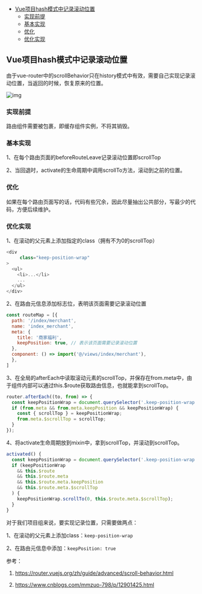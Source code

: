 - [Vue项目hash模式中记录滚动位置](#vue项目hash模式中记录滚动位置)
  - [实现前提](#实现前提)
  - [基本实现](#基本实现)
  - [优化](#优化)
  - [优化实现](#优化实现)

## Vue项目hash模式中记录滚动位置

由于vue-router中的scrollBehavior只在history模式中有效，需要自己实现记录滚动位置，当返回的时候，恢复原来的位置。

![img](http://km.oa.com/files/photos/pictures/238/f6738429b86289ac3c4c15e9b147e_w1650_h966.png)

### 实现前提

路由组件需要被<keep-alive>包裹，即缓存组件实例，不将其销毁。

### 基本实现

1、在每个路由页面的beforeRouteLeave记录滚动位置即scrollTop

2、当回退时，activate的生命周期中调用scrollTo方法，滚动到之前的位置。

### 优化

如果在每个路由页面写的话，代码有些冗余，因此尽量抽出公共部分，写最少的代码，方便后续维护。

### 优化实现

1、在滚动的父元素上添加指定的class（拥有不为0的scrollTop）

```typescript
<div
     class="keep-position-wrap"
>
  <ul>
    <li>...</li>
    ...
  </ul>
</div> 
```

2、在路由元信息添加标志位，表明该页面需要记录滚动位置

```javascript
const routeMap = [{
  path: '/index/merchant',
  name: 'index_merchant',
  meta: {
    title: '商家福利',
    keepPosition: true, // 表示该页面需要记录滚动位置
  },
  component: () => import('@/views/index/merchant'),
  },
]
```

3、在全局的afterEach中读取滚动元素的scrollTop，并保存在from.meta中，由于组件内部可以通过this.$route获取路由信息，也就能拿到scrollTop。

```javascript
router.afterEach((to, from) => {
  const keepPositionWrap = document.querySelector('.keep-position-wrap');
  if (from.meta && from.meta.keepPosition && keepPositionWrap) {
    const { scrollTop } = keepPositionWrap;
    from.meta.$scrollTop = scrollTop;
  }
});
```

4、将activate生命周期放到mixin中，拿到scrollTop，并滚动到scrollTop。

```javascript
activated() {
  const keepPositionWrap = document.querySelector('.keep-position-wrap');
  if (keepPositionWrap
    && this.$route
    && this.$route.meta
    && this.$route.meta.keepPosition
    && this.$route.meta.$scrollTop
  ) {
    keepPositionWrap.scrollTo(0, this.$route.meta.$scrollTop);
  }
}
```

 对于我们项目组来说，要实现记录位置，只需要做两点：

1、在滚动的父元素上添加class：`keep-position-wrap`

2、在路由元信息中添加：`keepPosition: true`

参考：

1. https://router.vuejs.org/zh/guide/advanced/scroll-behavior.html

2. https://www.cnblogs.com/mmzuo-798/p/12901425.html



